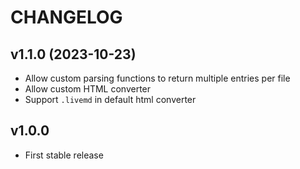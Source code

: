 # CHANGELOG

## v1.1.0 (2023-10-23)

  * Allow custom parsing functions to return multiple entries per file
  * Allow custom HTML converter
  * Support `.livemd` in default html converter

## v1.0.0

  * First stable release